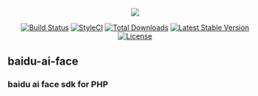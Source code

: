 <p align="center"><a href="https://huasx.github.io" target="_blank"><img src="https://huasx.github.io/img/header_img.jpg"></a></p>
<p align="center">
<a href="https://travis-ci.org/huasx/baidu-ai-face"><img src="https://api.travis-ci.org/huasx/baidu-ai-face.svg" alt="Build Status"></a>
<a href="https://github.styleci.io/repos/114102098"><img src="https://github.styleci.io/repos/114102098/shield?branch=master" alt="StyleCI"></a>
<a href="https://packagist.org/packages/huasx/ai-face"><img src="https://poser.pugx.org/huasx/ai-face/downloads" alt="Total Downloads"></a>
<a href="https://packagist.org/packages/huasx/ai-face"><img src="https://poser.pugx.org/huasx/ai-face/v/stable" alt="Latest Stable Version"></a>
<a href="https://packagist.org/packages/huasx/ai-face"><img src="https://poser.pugx.org/huasx/ai-face/license.svg" alt="License"></a>
</p>

## baidu-ai-face

### baidu ai face sdk for PHP
